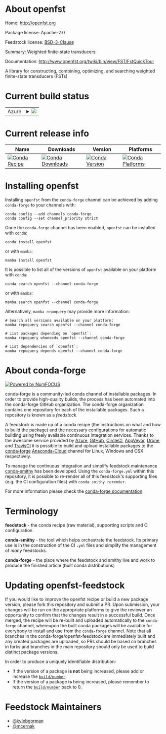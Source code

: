 About openfst
=============

Home: http://openfst.org

Package license: Apache-2.0

Feedstock license: [BSD-3-Clause](https://github.com/conda-forge/openfst-feedstock/blob/main/LICENSE.txt)

Summary: Weighted finite-state transducers

Documentation: http://www.openfst.org/twiki/bin/view/FST/FstQuickTour

A library for constructing, combining, optimizing, and searching weighted
finite-state transducers (FSTs)


Current build status
====================


<table>
    
  <tr>
    <td>Azure</td>
    <td>
      <details>
        <summary>
          <a href="https://dev.azure.com/conda-forge/feedstock-builds/_build/latest?definitionId=4792&branchName=main">
            <img src="https://dev.azure.com/conda-forge/feedstock-builds/_apis/build/status/openfst-feedstock?branchName=main">
          </a>
        </summary>
        <table>
          <thead><tr><th>Variant</th><th>Status</th></tr></thead>
          <tbody><tr>
              <td>linux_64</td>
              <td>
                <a href="https://dev.azure.com/conda-forge/feedstock-builds/_build/latest?definitionId=4792&branchName=main">
                  <img src="https://dev.azure.com/conda-forge/feedstock-builds/_apis/build/status/openfst-feedstock?branchName=main&jobName=linux&configuration=linux_64_" alt="variant">
                </a>
              </td>
            </tr><tr>
              <td>osx_64</td>
              <td>
                <a href="https://dev.azure.com/conda-forge/feedstock-builds/_build/latest?definitionId=4792&branchName=main">
                  <img src="https://dev.azure.com/conda-forge/feedstock-builds/_apis/build/status/openfst-feedstock?branchName=main&jobName=osx&configuration=osx_64_" alt="variant">
                </a>
              </td>
            </tr><tr>
              <td>osx_arm64</td>
              <td>
                <a href="https://dev.azure.com/conda-forge/feedstock-builds/_build/latest?definitionId=4792&branchName=main">
                  <img src="https://dev.azure.com/conda-forge/feedstock-builds/_apis/build/status/openfst-feedstock?branchName=main&jobName=osx&configuration=osx_arm64_" alt="variant">
                </a>
              </td>
            </tr><tr>
              <td>win_64</td>
              <td>
                <a href="https://dev.azure.com/conda-forge/feedstock-builds/_build/latest?definitionId=4792&branchName=main">
                  <img src="https://dev.azure.com/conda-forge/feedstock-builds/_apis/build/status/openfst-feedstock?branchName=main&jobName=win&configuration=win_64_" alt="variant">
                </a>
              </td>
            </tr>
          </tbody>
        </table>
      </details>
    </td>
  </tr>
</table>

Current release info
====================

| Name | Downloads | Version | Platforms |
| --- | --- | --- | --- |
| [![Conda Recipe](https://img.shields.io/badge/recipe-openfst-green.svg)](https://anaconda.org/conda-forge/openfst) | [![Conda Downloads](https://img.shields.io/conda/dn/conda-forge/openfst.svg)](https://anaconda.org/conda-forge/openfst) | [![Conda Version](https://img.shields.io/conda/vn/conda-forge/openfst.svg)](https://anaconda.org/conda-forge/openfst) | [![Conda Platforms](https://img.shields.io/conda/pn/conda-forge/openfst.svg)](https://anaconda.org/conda-forge/openfst) |

Installing openfst
==================

Installing `openfst` from the `conda-forge` channel can be achieved by adding `conda-forge` to your channels with:

```
conda config --add channels conda-forge
conda config --set channel_priority strict
```

Once the `conda-forge` channel has been enabled, `openfst` can be installed with `conda`:

```
conda install openfst
```

or with `mamba`:

```
mamba install openfst
```

It is possible to list all of the versions of `openfst` available on your platform with `conda`:

```
conda search openfst --channel conda-forge
```

or with `mamba`:

```
mamba search openfst --channel conda-forge
```

Alternatively, `mamba repoquery` may provide more information:

```
# Search all versions available on your platform:
mamba repoquery search openfst --channel conda-forge

# List packages depending on `openfst`:
mamba repoquery whoneeds openfst --channel conda-forge

# List dependencies of `openfst`:
mamba repoquery depends openfst --channel conda-forge
```


About conda-forge
=================

[![Powered by
NumFOCUS](https://img.shields.io/badge/powered%20by-NumFOCUS-orange.svg?style=flat&colorA=E1523D&colorB=007D8A)](https://numfocus.org)

conda-forge is a community-led conda channel of installable packages.
In order to provide high-quality builds, the process has been automated into the
conda-forge GitHub organization. The conda-forge organization contains one repository
for each of the installable packages. Such a repository is known as a *feedstock*.

A feedstock is made up of a conda recipe (the instructions on what and how to build
the package) and the necessary configurations for automatic building using freely
available continuous integration services. Thanks to the awesome service provided by
[Azure](https://azure.microsoft.com/en-us/services/devops/), [GitHub](https://github.com/),
[CircleCI](https://circleci.com/), [AppVeyor](https://www.appveyor.com/),
[Drone](https://cloud.drone.io/welcome), and [TravisCI](https://travis-ci.com/)
it is possible to build and upload installable packages to the
[conda-forge](https://anaconda.org/conda-forge) [Anaconda-Cloud](https://anaconda.org/)
channel for Linux, Windows and OSX respectively.

To manage the continuous integration and simplify feedstock maintenance
[conda-smithy](https://github.com/conda-forge/conda-smithy) has been developed.
Using the ``conda-forge.yml`` within this repository, it is possible to re-render all of
this feedstock's supporting files (e.g. the CI configuration files) with ``conda smithy rerender``.

For more information please check the [conda-forge documentation](https://conda-forge.org/docs/).

Terminology
===========

**feedstock** - the conda recipe (raw material), supporting scripts and CI configuration.

**conda-smithy** - the tool which helps orchestrate the feedstock.
                   Its primary use is in the construction of the CI ``.yml`` files
                   and simplify the management of *many* feedstocks.

**conda-forge** - the place where the feedstock and smithy live and work to
                  produce the finished article (built conda distributions)


Updating openfst-feedstock
==========================

If you would like to improve the openfst recipe or build a new
package version, please fork this repository and submit a PR. Upon submission,
your changes will be run on the appropriate platforms to give the reviewer an
opportunity to confirm that the changes result in a successful build. Once
merged, the recipe will be re-built and uploaded automatically to the
`conda-forge` channel, whereupon the built conda packages will be available for
everybody to install and use from the `conda-forge` channel.
Note that all branches in the conda-forge/openfst-feedstock are
immediately built and any created packages are uploaded, so PRs should be based
on branches in forks and branches in the main repository should only be used to
build distinct package versions.

In order to produce a uniquely identifiable distribution:
 * If the version of a package **is not** being increased, please add or increase
   the [``build/number``](https://docs.conda.io/projects/conda-build/en/latest/resources/define-metadata.html#build-number-and-string).
 * If the version of a package **is** being increased, please remember to return
   the [``build/number``](https://docs.conda.io/projects/conda-build/en/latest/resources/define-metadata.html#build-number-and-string)
   back to 0.

Feedstock Maintainers
=====================

* [@kylebgorman](https://github.com/kylebgorman/)
* [@mcernak](https://github.com/mcernak/)

